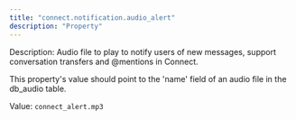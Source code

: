 ```yaml
---
title: "connect.notification.audio_alert"
description: "Property"
---
```


Description: Audio file to play to notify users of new messages, support conversation transfers and @mentions in Connect.  

This property's value should point to the 'name' field of an audio file in the db_audio table.

Value: `connect_alert.mp3`